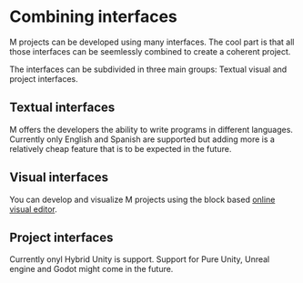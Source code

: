 # Combining interfaces

M projects can be developed using many interfaces. The cool part is that all those interfaces can be seemlessly combined to create a coherent project.

The interfaces can be subdivided in three main groups: Textual visual and project interfaces.

## Textual interfaces

M offers the developers the ability to write programs in different languages. Currently only English and Spanish are supported but adding more is a relatively cheap feature that is to be expected in the future.

## Visual interfaces

You can develop and visualize M projects using the block based [online visual editor](/../../Visual-editor/).

## Project interfaces

Currently onyl Hybrid Unity is support. Support for Pure Unity, Unreal engine and Godot might come in the future.
